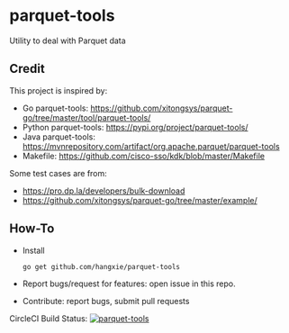 # parquet-tools
Utility to deal with Parquet data

## Credit
This project is inspired by:

* Go parquet-tools: https://github.com/xitongsys/parquet-go/tree/master/tool/parquet-tools/
* Python parquet-tools: https://pypi.org/project/parquet-tools/
* Java parquet-tools: https://mvnrepository.com/artifact/org.apache.parquet/parquet-tools
* Makefile: https://github.com/cisco-sso/kdk/blob/master/Makefile

Some test cases are from:
* https://pro.dp.la/developers/bulk-download
* https://github.com/xitongsys/parquet-go/tree/master/example/

## How-To

* Install
   ```
   go get github.com/hangxie/parquet-tools
   ```

* Report bugs/request for features: open issue in this repo.
* Contribute: report bugs, submit pull requests

CircleCI Build Status: [![parquet-tools](https://circleci.com/gh/hangxie/parquet-tools.svg?style=svg)](https://circleci.com/gh/hangxie/parquet-tools)
